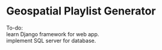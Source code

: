 # Geospatial Playlist Generator

To-do:  
learn Django framework for web app.  
implement SQL server for database.  
